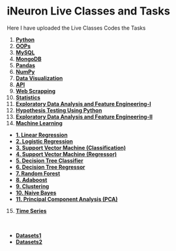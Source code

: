 # iNeuron Live Classes and Tasks

Here I have uploaded the Live Classes Codes the Tasks

1. [**Python**](https://github.com/MohammadWasiq0786/iNeuron-Full-Stack-Data-Science-BootCamp-Live-Classes-and-Tasks/tree/main/1.%20Python%201%20-%2016)
2. [**OOPs**](https://github.com/MohammadWasiq0786/iNeuron-Full-Stack-Data-Science-BootCamp-Live-Classes-and-Tasks/tree/main/2.%20OOPs%20Class%2016-18)
3. [**MySQL**](https://github.com/MohammadWasiq0786/iNeuron-Full-Stack-Data-Science-BootCamp-Live-Classes-and-Tasks/tree/main/3.%20MySQL%20Class%2019-20)
4. [**MongoDB**](https://github.com/MohammadWasiq0786/iNeuron-Full-Stack-Data-Science-BootCamp-Live-Classes-and-Tasks/tree/main/4.%20MongoDB%20Class%2021-22)
5. [**Pandas**](https://github.com/MohammadWasiq0786/iNeuron-Full-Stack-Data-Science-BootCamp-Live-Classes-and-Tasks/tree/main/5.%20Pandas%20Class%2023-25)
6. [**NumPy**](https://github.com/MohammadWasiq0786/iNeuron-Full-Stack-Data-Science-BootCamp-Live-Classes-and-Tasks/tree/main/6.%20NumPy%20Class%2026-27)
7. [**Data Visualization**](https://github.com/MohammadWasiq0786/iNeuron-Full-Stack-Data-Science-BootCamp-Live-Classes-and-Tasks/tree/main/7.%20Data%20Visualization%20Class%2028-29)
8. [**API**](https://github.com/MohammadWasiq0786/iNeuron-Full-Stack-Data-Science-BootCamp-Live-Classes-and-Tasks/tree/main/8.%20API%20Class%20-%2030-31)
9. [**Web Scrapping**](https://github.com/MohammadWasiq0786/iNeuron-Full-Stack-Data-Science-BootCamp-Live-Classes-and-Tasks/tree/main/9.%20Web%20Scrapping%20Class%2032-33)
10. [**Statistics**](https://github.com/MohammadWasiq0786/iNeuron-Full-Stack-Data-Science-BootCamp-Live-Classes-and-Tasks/tree/main/10.%20Statistics%20Class%2034-39)
11. [**Exploratory Data Analysis and Feature Engineering-I**](https://github.com/MohammadWasiq0786/iNeuron-Full-Stack-Data-Science-BootCamp-Live-Classes-and-Tasks/tree/main/11.%20EDA%20%26%20FE%20%20Class%2040%20-%2041)
12. [**Hypothesis Testing Using Python**](https://github.com/MohammadWasiq0786/iNeuron-Full-Stack-Data-Science-BootCamp-Live-Classes-and-Tasks/tree/main/12.%20Hypothesis%20Class%2042)
13. [**Exploratory Data Analysis and Feature Engineering-II**](https://github.com/MohammadWasiq0786/iNeuron-Full-Stack-Data-Science-BootCamp-Live-Classes-and-Tasks/tree/main/12.%20Hypothesis%20Class%2042)
14. [**Machine Learning**](https://github.com/MohammadWasiq0786/iNeuron-Full-Stack-Data-Science-BootCamp-Live-Classes-and-Tasks/tree/main/14.%20Machine%20Learning)
  * [**1. Linear Regression**](https://github.com/MohammadWasiq0786/iNeuron-Full-Stack-Data-Science-BootCamp-Live-Classes-and-Tasks/tree/main/14.%20Machine%20Learning/1.%20Linear%20Regression)
  * [**2. Logistic Regression**](https://github.com/MohammadWasiq0786/iNeuron-Full-Stack-Data-Science-BootCamp-Live-Classes-and-Tasks/tree/main/14.%20Machine%20Learning/2.%20Logistic%20Regression)
  * [**3. Support Vector Machine (Classification)**](https://github.com/MohammadWasiq0786/iNeuron-Full-Stack-Data-Science-BootCamp-Live-Classes-and-Tasks/tree/main/14.%20Machine%20Learning/3.%20Support%20Vector%20Machine%20(%20Classification%20))
  * [**4. Support Vector Machine (Regressor)**](https://github.com/MohammadWasiq0786/iNeuron-Full-Stack-Data-Science-BootCamp-Live-Classes-and-Tasks/tree/main/14.%20Machine%20Learning/4.%20Support%20Vector%20Machine%20(%20Regressor%20))
  * [**5. Decision Tree Classifier**](https://github.com/MohammadWasiq0786/iNeuron-Full-Stack-Data-Science-BootCamp-Live-Classes-and-Tasks/tree/main/14.%20Machine%20Learning/5.%20Decision%20Tree%20Classifier)
  * [**6. Decision Tree Regressor**](https://github.com/MohammadWasiq0786/iNeuron-Full-Stack-Data-Science-BootCamp-Live-Classes-and-Tasks/tree/main/14.%20Machine%20Learning/6.%20Decision%20Tree%20Regressor)
  * [**7. Random Forest**](https://github.com/MohammadWasiq0786/iNeuron-Full-Stack-Data-Science-BootCamp-Live-Classes-and-Tasks/tree/main/14.%20Machine%20Learning/7.%20Random%20Forest)
  * [**8. Adaboost**](https://github.com/MohammadWasiq0786/iNeuron-Full-Stack-Data-Science-BootCamp-Live-Classes-and-Tasks/tree/main/14.%20Machine%20Learning/8.%20Adaboost)
  * [**9. Clustering**](https://github.com/MohammadWasiq0786/iNeuron-Full-Stack-Data-Science-BootCamp-Live-Classes-and-Tasks/tree/main/14.%20Machine%20Learning/9.%20Clustering)
  * [**10. Naive Bayes**](https://github.com/MohammadWasiq0786/iNeuron-Full-Stack-Data-Science-BootCamp-Live-Classes-and-Tasks/tree/main/14.%20Machine%20Learning/10.%20Naive%20Bayes)
  * [**11. Principal Component Analysis (PCA)**](https://github.com/MohammadWasiq0786/iNeuron-Full-Stack-Data-Science-BootCamp-Live-Classes-and-Tasks/tree/main/14.%20Machine%20Learning/11.%20PCA)
15. [**Time Series**](https://github.com/MohammadWasiq0786/iNeuron-Full-Stack-Data-Science-BootCamp-Live-Classes-and-Tasks/tree/main/15.%20Time%20Series)  
<br><br>

* [**Datasets1**](https://github.com/MohammadWasiq0786/iNeuron-Full-Stack-Data-Science-BootCamp-Live-Classes-and-Tasks/tree/main/Datasets1)
* [**Datasets2**](https://github.com/MohammadWasiq0786/iNeuron-Full-Stack-Data-Science-BootCamp-Live-Classes-and-Tasks/tree/main/Datasets2)
